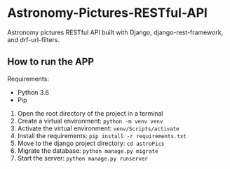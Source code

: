 # Astronomy-Pictures-RESTful-API

Astronomy pictures RESTful API built with Django, django-rest-framework, and drf-url-filters.

## How to run the APP

Requirements:
- Python 3.6
- Pip 

1. Open the root directory of the project in a terminal
2. Create a virtual environment: `python -m venv venv`
3. Activate the virtual environment: `venv/Scripts/activate`
4. Install the requirements: `pip install -r requirements.txt`
5. Move to the django project directory: `cd astroPics`
6. Migrate the database: `python manage.py migrate`
7. Start the server: `python manage.py runserver`
